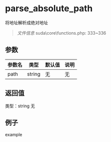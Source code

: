 # parse_absolute_path
将地址解析成绝对地址
> *文件信息* suda\core\functions.php: 333~336

## 参数

| 参数名 | 类型 | 默认值 | 说明 |
|--------|-----|-------|-------|
| path |  string | 无 | 无 |

## 返回值
类型：string
无

## 例子

example